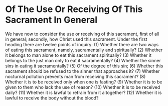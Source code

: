 # Of The Use Or Receiving Of This Sacrament In General

We have now to consider the use or receiving of this sacrament, first of all in general; secondly, how Christ used this sacrament.  Under the first heading there are twelve points of inquiry:
(1) Whether there are two ways of eating this sacrament, namely, sacramentally and spiritually?
(2) Whether it belongs to man alone to eat this sacrament spiritually?
(3) Whether it belongs to the just man only to eat it sacramentally?
(4) Whether the sinner sins in eating it sacramentally?
(5) Of the degree of this sin;
(6) Whether this sacrament should be refused to the sinner that approaches it?
(7) Whether nocturnal pollution prevents man from receiving this sacrament?
(8) Whether it is to be received only when one is fasting?
(9) Whether it is to be given to them who lack the use of reason?
(10) Whether it is to be received daily?
(11) Whether it is lawful to refrain from it altogether?
(12) Whether it is lawful to receive the body without the blood?